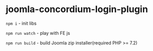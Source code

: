 # joomla-concordium-login-plugin

`npm i` - init libs

`npm run watch` - play with FE js

`npm run build` - build Joomla zip installer(required PHP >= 7.2)